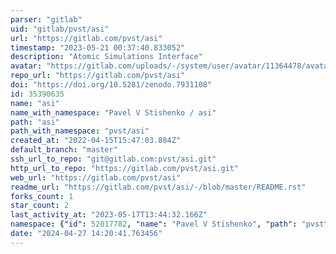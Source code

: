 ```yaml
---
parser: "gitlab"
uid: "gitlab/pvst/asi"
url: "https://gitlab.com/pvst/asi"
timestamp: "2023-05-21 00:37:40.833052"
description: "Atomic Simulations Interface"
avatar: "https://gitlab.com/uploads/-/system/user/avatar/11364478/avatar.png"
repo_url: "https://gitlab.com/pvst/asi"
doi: "https://doi.org/10.5281/zenodo.7931108"
id: 35390635
name: "asi"
name_with_namespace: "Pavel V Stishenko / asi"
path: "asi"
path_with_namespace: "pvst/asi"
created_at: "2022-04-15T15:47:03.884Z"
default_branch: "master"
ssh_url_to_repo: "git@gitlab.com:pvst/asi.git"
http_url_to_repo: "https://gitlab.com/pvst/asi.git"
web_url: "https://gitlab.com/pvst/asi"
readme_url: "https://gitlab.com/pvst/asi/-/blob/master/README.rst"
forks_count: 1
star_count: 2
last_activity_at: "2023-05-17T13:44:32.166Z"
namespace: {"id": 52017782, "name": "Pavel V Stishenko", "path": "pvst", "kind": "user", "full_path": "pvst", "parent_id": null, "avatar_url": "/uploads/-/system/user/avatar/11364478/avatar.png", "web_url": "https://gitlab.com/pvst"}
date: "2024-04-27 14:20:41.763456"
---
```

